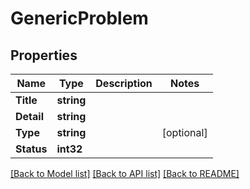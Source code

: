 # GenericProblem

## Properties

Name | Type | Description | Notes
------------ | ------------- | ------------- | -------------
**Title** | **string** |  | 
**Detail** | **string** |  | 
**Type** | **string** |  | [optional] 
**Status** | **int32** |  | 

[[Back to Model list]](../README.md#documentation-for-models) [[Back to API list]](../README.md#documentation-for-api-endpoints) [[Back to README]](../README.md)


